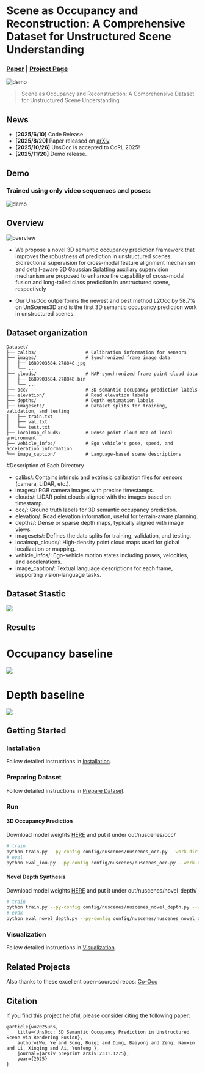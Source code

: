 # Scene as Occupancy and Reconstruction: A Comprehensive Dataset for Unstructured Scene Understanding
### [Paper](https://arxiv.org/pdf/2311.12754)  | [Project Page](https://github.com/ruiqi-song/UnScene-AutoDrive) 

![demo](./assets/overview.png)

> Scene as Occupancy and Reconstruction: A Comprehensive Dataset for Unstructured Scene Understanding

## News
- **[2025/6/10]** Code Release
- **[2025/8/20]** Paper released on [arXiv](https://arxiv.org/abs/2311.12755).
- **[2025/10/26]** UnsOcc is accepted to CoRL 2025!
- **[2025/11/20]** Demo release.

## Demo

### Trained using only video sequences and poses:

![demo](./assets/demo.gif)

## Overview
![overview](./assets/framework.png)

- We propose a novel 3D semantic occupancy prediction framework that improves the robustness of prediction in unstructured scenes. Bidirectional supervision for cross-modal feature alignment mechanism and detail-aware 3D Gaussian Splatting auxiliary supervision mechanism are proposed to enhance the capability of cross-modal fusion and long-tailed class prediction in unstructured scene, respectively

- Our UnsOcc outperforms the newest and best method L2Occ by 58.7% on UnScenes3D and is the first 3D semantic occupancy prediction work in unstructured scenes.

## Dataset organization
```
Dataset/
├── calibs/                  # Calibration information for sensors
├── images/                  # Synchronized frame image data
│   ├── 1689903584.278848.jpg
│   └── ...
├── clouds/                  # HAP-synchronized frame point cloud data
│   ├── 1689903584.278848.bin
│   └── ...
├── occ/                     # 3D semantic occupancy prediction labels
├── elevation/               # Road elevation labels
├── depths/                  # Depth estimation labels
├── imagesets/               # Dataset splits for training, validation, and testing
│   ├── train.txt
│   ├── val.txt
│   └── test.txt
├── localmap_clouds/         # Dense point cloud map of local environment
├── vehicle_infos/           # Ego vehicle's pose, speed, and acceleration information
└── image_caption/           # Language-based scene descriptions
```


#Description of Each Directory
- calibs/: Contains intrinsic and extrinsic calibration files for sensors (camera, LiDAR, etc.).
- images/: RGB camera images with precise timestamps.
- clouds/: LiDAR point clouds aligned with the images based on timestamp.
- occ/: Ground truth labels for 3D semantic occupancy prediction.
- elevation/: Road elevation information, useful for terrain-aware planning.
- depths/: Dense or sparse depth maps, typically aligned with image views.
- imagesets/: Defines the data splits for training, validation, and testing.
- localmap_clouds/: High-density point cloud maps used for global localization or mapping.
- vehicle_infos/: Ego-vehicle motion states including poses, velocities, and accelerations.
- image_caption/: Textual language descriptions for each frame, supporting vision-language tasks.

## Dataset Stastic
<img src=./assets/stastic.png>

## Results
# Occupancy baseline
<img src=./assets/occ_uns.png>

# Depth baseline
<img src=./assets/depth_nus.png>

## Getting Started

### Installation

Follow detailed instructions in [Installation](docs/installation.md).

### Preparing Dataset

Follow detailed instructions in [Prepare Dataset](docs/prepare_data.md).


### Run

#### 3D Occupancy Prediction

Download model weights [HERE](https://cloud.tsinghua.edu.cn/f/831c104c82a244e9878a/) and put it under out/nuscenes/occ/
```bash
# train
python train.py --py-config config/nuscenes/nuscenes_occ.py --work-dir out/nuscenes/occ_train --depth-metric
# eval
python eval_iou.py --py-config config/nuscenes/nuscenes_occ.py --work-dir out/nuscenes/occ --resume-from out/nuscenes/occ/model_state_dict.pth --occ3d --resolution 0.4 --sem --use-mask --scene-size 4
```

#### Novel Depth Synthesis


Download model weights [HERE](https://github.com/ruiqi-song) and put it under out/nuscenes/novel_depth/
```bash
# train
python train.py --py-config config/nuscenes/nuscenes_novel_depth.py --work-dir out/nuscenes/novel_depth_train --depth-metric
# evak
python eval_novel_depth.py --py-config config/nuscenes/nuscenes_novel_depth.py --work-dir out/nuscenes/novel_depth --resume-from out/nuscenes/novel_depth/model_state_dict.pth
```

### Visualization

Follow detailed instructions in [Visualization](docs/visualization.md).

## Related Projects


Also thanks to these excellent open-sourced repos:
[Co-Occ](https://github.com/Rorisis/Co-Occ/pulls) 


## Citation

If you find this project helpful, please consider citing the following paper:
```
@article{wu2025uns,
    title={UnsOcc: 3D Semantic Occupancy Prediction in Unstructured Scene via Rendering Fusion},
    author={Wu, Ye and Song, Ruiqi and Ding, Baiyong and Zeng, Nanxin and Li, Xinqing and Ai, Yunfeng },
    journal={arXiv preprint arXiv:2311.1275},
    year={2025}
}
```
